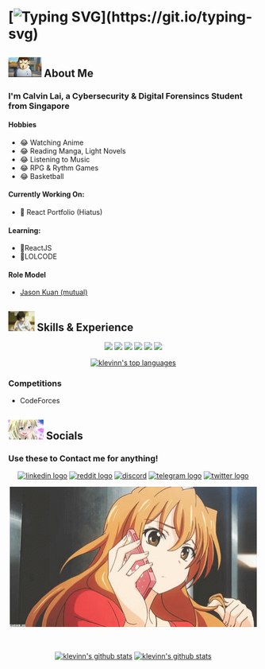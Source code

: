 # [![Typing SVG](https://readme-typing-svg.demolab.com?font=Fira+Code&pause=1000&width=435&lines=Hellooo!!)](https://git.io/typing-svg)

## <img height="40" src="https://github.com/klevinn/klevinn/blob/main/assets/about.gif"/> About Me

### I'm Calvin Lai, a Cybersecurity & Digital Forensincs Student from Singapore

#### Hobbies
- 😂 Watching Anime
- 😂 Reading Manga, Light Novels
- 😂 Listening to Music
- 😂 RPG & Rythm Games
- 😂 Basketball

#### Currently Working On:
- 🌱 React Portfolio (Hiatus)

#### Learning:
- 🤔ReactJS
- 🤔LOLCODE

#### Role Model
- <a href="https://github.com/KJHJason">Jason Kuan (mutual)</a>

## <img height="40" src="https://github.com/klevinn/klevinn/blob/main/assets/skills.gif"/> Skills & Experience


<p align="center">
  <img src="https://img.shields.io/badge/python-3670A0?style=for-the-badge&logo=python&logoColor=ffdd54"/> <img src="https://img.shields.io/badge/html5-%23E34F26.svg?style=for-the-badge&logo=html5&logoColor=white"/> <img src="https://img.shields.io/badge/css3-%231572B6.svg?style=for-the-badge&logo=css3&logoColor=white"/> <img src="https://img.shields.io/badge/javascript-%23323330.svg?style=for-the-badge&logo=javascript&logoColor=%23F7DF1E"/> <img src="https://img.shields.io/badge/mysql-%2300f.svg?style=for-the-badge&logo=mysql&logoColor=white"/> <img src="https://img.shields.io/badge/sqlite-%2307405e.svg?style=for-the-badge&logo=sqlite&logoColor=white"/> <br>

</p>
<p align="center">
  <a href="https://github.com/klevinn"><img src="https://github-readme-stats.vercel.app/api/top-langs/?username=klevinn&layout=compact&theme=dark&hide=html" alt="klevinn's top languages"></a>
</p>

### Competitions
- CodeForces

## <img height="40" src="https://github.com/klevinn/klevinn/blob/main/assets/addict.gif"/>  Socials

### Use these to Contact me for anything!

<div align="center">
  <p>
    <a href="https://www.linkedin.com/in/calvin-lai-671971225/" target="_blank"> <img src='https://img.shields.io/badge/CalvinLai-%230077B5.svg?style=for-the-badge&logo=linkedin&logoColor=white' alt='linkedin logo' height='40'></a>
    <a href="https://www.reddit.com/user/imaweeaboo_" target="_blank"><img src='https://img.shields.io/badge/@imaweeaboo_-FF4500?style=for-the-badge&logo=reddit&logoColor=white' alt='reddit logo' height='40'></a>
    <a href="#" target="_blank"><img src="https://img.shields.io/badge/@noisy%236969%20-%237289DA.svg?&style=for-the-badge&logo=discord&logoColor=white" alt = "discord" height=40/></a>
    <a href="#" target="_blank"><img src='https://img.shields.io/badge/@woyaochibingqiling-2CA5E0?style=for-the-badge&logo=telegram&logoColor=white' alt='telegram logo' height='40'></a>
    <a href="#" target="_blank"><img src='https://img.shields.io/badge/@mrweeaboo_-%231DA1F2.svg?style=for-the-badge&logo=Twitter&logoColor=white' alt='twitter logo' height='40'></a>
  </p>
  <img src="https://github.com/klevinn/klevinn/blob/main/assets/calling.gif">
</div>

<br>

##
<p align="center">
  <a href="https://git.io/streak-stats"><img src="https://streak-stats.demolab.com?user=klevinn&theme=dark&hide_border=true" alt="klevinn's github stats"></a>
  <a href="https://github.com/klevinn"><img src="https://github-readme-stats.vercel.app/api?username=klevinn&count_private=true&show_icons=true&theme=gruvbox" alt="klevinn's github stats"></a>
</p>

<!--
**klevinn/klevinn** is a ✨ _special_ ✨ repository because its `README.md` (this file) appears on your GitHub profile.

Here are some ideas to get you started:

- 🔭 I’m currently working on ...
- 🌱 I’m currently learning ...
- 👯 I’m looking to collaborate on ...
- 🤔 I’m looking for help with ...
- 💬 Ask me about ...
- 📫 How to reach me: ...
- 😄 Pronouns: ...
- ⚡ Fun fact: ...
-->
